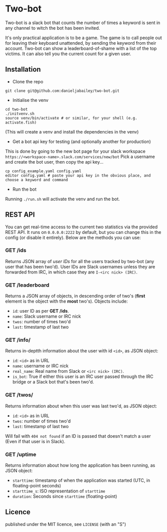 # Two-bot

Two-bot is a slack bot that counts the number of times a keyword is sent in any channel to witch the bot has been invited.

It's only practical application is to be a game. The game is to call people out for leaving their keyboard unattended, by sending the keyword from their account. Two-bot can show a leaderboard-of-shame with a list of the top victims. It can also tell you the current count for a given user.

## Installation

 - Clone the repo

```
git clone git@github.com:danieljabailey/two-bot.git
```

 - Initialise the venv

```
cd two-bot
./initvenv.sh
source venv/bin/activate # or similar, for your shell (e.g. activate.fish)
```
(This will create a venv and install the dependencies in the venv)

 - Get a bot api key for testing (and optionally another for production)

This is done by going to the new bot page for your slack workspace `https://<workspace-name>.slack.com/services/new/bot`
Pick a username and create the bot user, then copy the api key...

```
cp config_example.yaml config.yaml
editor config.yaml # paste your api key in the obvious place, and choose a keyword and command
```

 - Run the bot

Running `./run.sh` will activate the venv and run the bot.

## REST API
You can get real-time access to the current two statistics via the provided REST API. It runs on `0.0.0.0:2222` by default, but you can change this in the config (or disable it entirely). Below are the methods you can use:

### GET /ids
Returns JSON array of *user IDs* for all the users tracked by two-bot (any user that has been two'd).
User IDs are Slack usernames unless they are forwarded from IRC, in which case they are `I-<irc nick> (IRC)`.
### GET /leaderboard
Returns a JSON array of objects, in descending order of two's (**first** element is the object with the **most** two's).
Objects include:
 - `id`: user ID as per **GET /ids**.
 - `name`: Slack username or IRC nick
 - `twos`: number of times two'd
 - `last`: timestamp of last two
### GET /info/<id>
Returns in-deptth information about the user with id `<id>`, as JSON object:
 - `id`: `<id>` as in URL
 - `name`: username or IRC nick
 - `real_name`: Real name from Slack or `<irc nick> (IRC)`.
 - `is_bot`: True if either this user is an IRC user passed through the IRC bridge or a Slack bot that's been two'd.
### GET /twos/<id>
Returns information about when this user was last two'd, as JSON object:
 - `id`: `<id>` as in URL
 - `twos`: number of times two'd
 - `last`: timestamp of last two

Will fail with `404 not found` if an ID is passed that doesn't match a user (Even if that user is in Slack).
### GET /uptime
Returns information about how long the application has been running, as JSON object:
 - `starttime`: timestamp of when the application was started (UTC, in floating-point seconds)
 - `starttime_s`: ISO representation of `starttime`
 - `duration`: Seconds since `starttime` (floating-point)

## Licence

published under the MIT licence, see `LICENSE` (with an "S")
